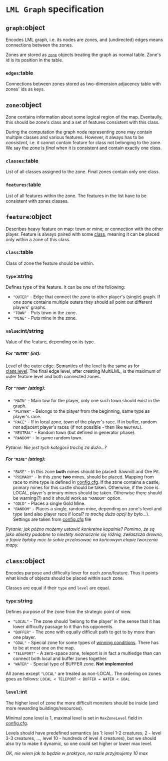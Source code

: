 # `LML Graph` specification


## `graph`:object

Encodes LML graph, i.e. its nodes are zones, and (undirected) edges means connections between the zones. 

Zones are stored as [`zone`](#zoneobject) objects treating the graph as normal table. Zone's id is its position in the table.


### `edges`:table

Connections between zones stored as two-dimension adjacency table with zones' ids as keys. 




## `zone`:object

Zone contains information about some logical region of the map. Eventaully, this should be zone's class and a set of features consistent with this class. 

During the computation the graph node representing zone may contain multiple classes and various features. However, it always has to be _consistent_, i.e. it cannot contain feature for class not belonging to the zone. We say the zone is _final_ when it is consistent and contain exactly one class.


### `classes`:table

List of all classes assigned to the zone. Final zones contain only one class.

### `features`:table

List of all features within the zone. The features in the list have to be consistent with zones classes.



## `feature`:object

Describes heavy feature on map: town or mine; or connection with the other player.
Feature is always paired with some [class](#classobject), meaning it can be placed only within a zone of this class.

### `class`:table

Class of zone the feature should be within.


### `type`:string

Defines type of the feature. It can be one of the following:

- `"OUTER"` - Edge that connect the zone to other player's (single) graph. If one zone contains multiple outers they should all point out different players' graphs.
- `"TOWN"` - Puts town in the zone.
- `"MINE"` - Puts mine in the zone.

### `value`:int/string

Value of the feature, depending on its type.

##### For `"OUTER"` (int):

Level of the outer edge. Semantics of the level is the same as for [class.level](#levelint). The final edge level, after creating MultiLML, is the maximum of outer feature level and both connected zones.

##### For `"TOWN"` (string):

- `"MAIN"` - Main tow for the player, only one such town should exist in the graph.
- `"PLAYER"` - Belongs to the player from the beginning, same type as player's race.
- `"RACE"` - If in local zone, town of the player's race. If in buffer, random *not* adjacent player's races (if not possible - then like `NEUTRAL`).
- `"NEUTRAL"` - Random town (but defined in generator phase).
- `"RANDOM"` - In-game random town.

_Pytanie: Nie jest tych kategorii trochę za dużo...?_

##### For `"MINE"` (string):

- `"BASE"` - In this zone **both** mines should be placed: Sawmill and Ore Pit.
- `"PRIMARY"` - In this zone **two** mines, should be placed. Mapping from race to mine type is defined in [config.cfg](../../../config.cfg). If the zone contains a castle, primary mines for this castle should be taken. Otherwise, if the zone is LOCAL, player's primary mines should be taken. Otherwise there should be warning(?) and it should work as `"RANDOM"` option.
- `"GOLD"` - Places a single Gold Mine.
- `"RANDOM"` - Places a single, random mine, depending on zone's level and type (and also player race if local? _to trochę dużo opcji by było..._). Settings are taken from [config.cfg](../../../config.cfg) file

_Pytanie: jak późno możemy ustawić konkretne kopalnie? Pomimo, że są jako obiekty podobne to niestety nieznacznie się różnią, zwłaszcza drewno, a fajnie byłoby móc to sobie przelosować na końcowym etapie tworzenia mapy._






## `class`:object

Encodes purpose and difficulty lever for each zone/feature. Thus it points what kinds of objects should be placed within such zone. 

Classes are equal if their `type` and `level` are equal.

### `type`:string

Defines purpose of the zone from the strategic point of view.

- `"LOCAL"` - The zone should 'belong to the player' in the sense that it has lower difficulty passage to it than his opponents.
- `"BUFFER"` - The zone with equally difficult path to get to by more than one player.
- `"GOAL"` - Special zone for some types of [winning conditions](../../params/UserMapParams.md#winningint). There has to be at most one on the map.
- `"TELEPORT"` - A zero-space zone, teleport is in fact a multiedge than can connect both local and buffer zones together.
- `"WATER"` - Special type of BUFFER zone. **Not implemented**

All zones except `"LOCAL"` are treated as non-LOCAL. 
The ordering on zones goes as follows: `LOCAL < TELEPORT < BUFFER = WATER < GOAL`

### `level`:int

The higher level of zone the more difficult monsters should be inside (and more rewarding buildings/resources).

Minimal zone level is 1, maximal level is set in `MaxZoneLevel` field in [config.cfg](../../../config.cfg).

Levels should have predefined semantics (as 1: level 1-2 creatures, 2 - level 3-3 creatures, ..., level 10 - hundreds of level 4 creatures), but we should also try to make it dynamic, so one could set higher or lower max level.

_OK, nie wiem jak to będzie w praktyce, na razie przyjmujemy 10 max_


